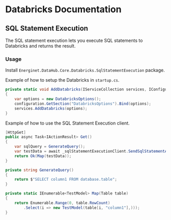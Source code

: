 # Databricks Documentation

## SQL Statement Execution

The SQL statement execution lets you execute SQL statements to Databricks and returns the result.

### Usage

Install `Energinet.DataHub.Core.Databricks.SqlStatementExecution` package.

Example of how to setup the Databricks in `startup.cs`.

```c#
private static void AddDatabricks(IServiceCollection services, IConfiguration configuration)
{
    var options = new DatabricksOptions();
    configuration.GetSection("DatabricksOptions").Bind(options);
    services.AddDatabricks(options);
}
```

Example of how to use the SQL Statement Execution client.

```c#
[HttpGet]
public async Task<IActionResult> Get()
{
    var sqlQuery = GenerateQuery();
    var testData = await _sqlStatementExecutionClient.SendSqlStatementAsync(sqlQuery).ConfigureAwait(false);
    return Ok(Map(testData));
}

private string GenerateQuery()
{
    return $"SELECT column1 FROM database.table";
}

private static IEnumerable<TestModel> Map(Table table)
{
    return Enumerable.Range(0, table.RowCount)
        .Select(i => new TestModel(table[i, "column1"],)));
}
```
